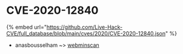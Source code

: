 # CVE-2020-12840
{% embed url="https://github.com/Live-Hack-CVE/full_database/blob/main/cves/2020/CVE-2020-12840.json" %}

* anasbousselham ~> [webminscan](https://www.alice-snow.ru/2020/database/cve-2020-12840/webminscan-anasbousselham)